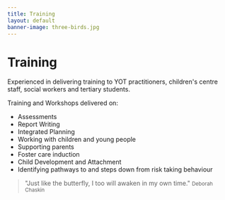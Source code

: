 ```yaml
---
title: Training
layout: default
banner-image: three-birds.jpg
---
```


# Training

Experienced in delivering training to YOT practitioners, children's centre staff, social workers and tertiary students. 

Training and Workshops delivered on:
 
  - Assessments
  - Report Writing
  - Integrated Planning
  - Working with children and young people
  - Supporting parents 
  - Foster care induction
  - Child Development and Attachment
  - Identifying pathways to and steps down from risk taking behaviour


> "Just like the butterfly, I too will awaken in my own time."
> <small>Deborah Chaskin</small>
